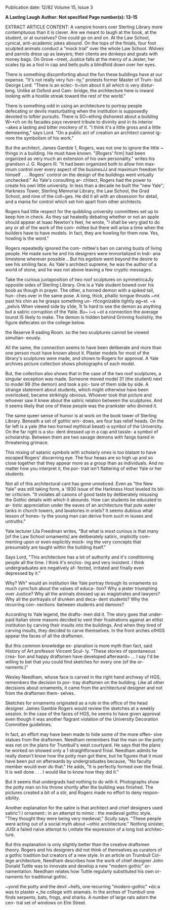 Publication date: 12/82
Volume 15, Issue 3

**A Lasting Laugh**
**Author: Not specified**
**Page number(s): 13-15**

EXTRACT ARTICLE CONTENT:
A vampire hovers over Sterling Library 
more contemptuous than it is clever. 
Are we meant to laugh at the book, at 
the student, or at ourselves? 
One could go on and on. At the Law 
School, cynical, anti-academic jokes 
abound. On the tops of the finials, four 
foot sculpted animals conduct a "mock 
trial" over the whole Law School. 
Wolves and parrots dress up as 
lawyers; their clients are donkeys and 
goats with money bags. On Grove 
~treet, Justice falls at the mercy of a 
Jester; her scales tip as a fool in cap and 
bells pulls a blindfold down over her 
eyes. 

There is something discpmforting 
about the fun these buildings have at 
our expense. "It's not really very fun-
ny," protests former Master of Trum-
bull George Lord. "There is an eclec-
ti~ism about it all which is very distur-
bmg. Unlike at Oxford and Cam-
bridge, the architecture here is inward 
looking with a hostile streak toward the 
rest of the world." 

There is something odd in using an 
architecture to portray 
people 
defecating or devils masturbating 
when the institution is supposedly 
devoted to loftier pursuits. There is 
SO~ething dishonest about a building 
W~•ch on its facades pays reverent 
tribute to divinity and in its interior 
~akes a lasting and bitter mockery of 
It. "I think it's a little gross and a little 
demeaning," says Lord. "On a public 
act of creation an architect cannot ig-
nore the symbolism of his work." 

But the architect, James Gamble 
1, Rogers, was not one to ignore the little 
~ things in a building. He must have 
known. "[Rogers' firm] had been 
organized as very much an extension 
of his own personality." writes his 
grandson J. G. Rogers III. "It had 
been organized both to allow him max-
imum control over every aspect of the 
businesJJ and maximum freedom for 
himself . . . Rogers' control on the 
design of the buildings went virtually 
unchecked." As Yale's consulting ar-
chitect, Rogers had the power to create 
his own little university. In less than a 
decade he built the "new Yale"; 
Harkness Tower, Sterling Memorial 
Library, the Law School, the Grad 
School, and nine of the coll~ges. He 
did it all with an obsession for detail, 
and a mania for control which set him 
apart from other architects. 

Rogers had little respect for the 
quibbling university committees set up 
to keep him in check. As they sat 
heatedly debating whether or not an 
apple should appear at Isaac Newton's 
feet, he wrote, "I shall be very glad to 
do any or all of the work of the com-
mittee but there will arise a time when 
the builders have to have models. In 
fact, they are howling for them now. 
Yes, howling is the word." 

Rogers repeatedly ignored the com-
mittee's ban on carving busts of living 
people. He made sure he and his 
designers were immortalized in Indi-
ana limestone wherever possible .. But 
his egotism went beyond the desire to 
see his smiling face. As Yale's architect 
supreme, he was the author of a world 
of stone, and he was not above leaving 
a few cryptic messages. 

Take the curious juxtaposition of 
two roof sculptures on symmetricaJly 
opposite sides of Sterling Library. One 
is a Yale student bowed over his boob 
as though in prayer. The other, a 
horned demon with a spiked tail, hun-
ches over in the same pose. A long, 
thick, phallic tongue thrusts ~mt past 
his chin as he grasps somethmg un-
rt!cognizable tightly ag~st. ~s _pelvis 
When viewed side by s1de, 1t 1s hard to 
see the demon as anything but a satiric 
corruption of the Yalie. Bu~ i~s ~ot a 
connection the average tounst IS likely 
to make. The demon is hidden behind 
Grinning foolishly, the figure 
defecates on the college 
below. 

the Reserve R eading Room. so the two 
sculptures cannot be viewed simultan-
eously. 

All the same, the connection seems 
to have been deliberate and more than 
one person must have known about it. 
Plaster models for most of the library's 
sculptures were made, and shown to 
Rogers for approval. A Yale archives 
picture collection shows photographs 
of each model. 

But, the collection also shows that in 
the case of the two roof sculptures, a 
singular exception was made. Someone 
moved model 31 (the student) next to 
model 98 (the demon) and took a pic-
ture of them side by side. A strange 
statement about students, which might 
otherwise have been overlooked, 
became strikingly obvious. Whoever 
took that picture and whoever saw it 
knew about the satiric relation between 
the sculptures. And it seems likely that 
one of these people was the prankster 
who divined it. 

The same queer sense of humor is at 
work on the book tower of Sterling 
Library. Beneath a set of gothic win-
dows, are four bas relief heads. On the 
far left is a yale (the two horned 
mythical beast)-a symbol of the 
University. On the far right is a stu-
dent dressed up in a cap and tassle- a 
symbol of scholarship. Between them 
are two savage demons with fangs 
bared in threatening grimace. 

This mixing of satanic symbols with 
scholarly ones is too blatant to have 
escaped Rogers' discerning eye. The 
four heaas are so high up and so close 
together that they appear more as a 
group than as individuals. And no 
matter how you interpret it, the por-
trait isn't flattering of either Yale or her 
students. 

Not all of this architectural cant has 
gone unnoticed. Even as "the New 
Yale" was still taking form, a 'i930 
issue of the Harkness Hoot leveled its bit-
ter criticism. "It violates all canons of 
good taste by deliberately misusing the 
Gothic details with which it abounds. 
How can students be educated to ar-
tistic appreciation under the eaves of 
an architecture that puts water tanks in 
church towers, and lavatories in oriels? 
It seems dubious what lesson of hones-
ty the young man can derive from such 
m isuses and untruths." 

Yale lecturer Lila Freedman writes, 
"But what is most curious is that many 
[of the Law School ornaments] are 
deliberately satiric, implicitly com-
menting upon or even explicitly mock-
ing the very concepts that presumably 
are taught within the building itself." 

Says Lord, "This architecture has a 
lot of authority and it's conditioning 
people all the time. I think it's enclos-
ing and very insistent. 
I 
think 
undergraduates 
are 
negatively 
af-
fected, 
irritated and finally 
even 
depressed by it." 

Why? 
Wh" would an institution like Yale 
portray through its ornaments so much 
cymc1sm about the values of educa-
tion? Why a jester triumphing over 
Justice? Why all the animals dressed 
up as magistrates and lawyers? Why all 
the portrayals of drunken and deca-
dent students? Why the recurring con-
nections ·between students and 
demons? 

According to Yale legend, the drafts-
men did it. The story goes that under-
paid Italian stone masons decided to 
vent their frustrations against an elitist 
institution by carving their insults into 
the buildings. And when they tired of 
carving insults, they decided to carve 
themselves. In the front arches ofHGS 
appear the faces of all the draftsmen. 

But this common knowledge ex-
planation is more myth than fact, said 
History of Art professor Vincent Scul-
ly. "These stories of spontaneous crea-
tion 
and happy draftsmen 
have 
developed afterward~ ... I say I'd be 
willing to bet that you could find 
sketches for every one (of the or-
naments.)" 

Wesley Needham, whose face is 
carved in the right hand archway of 
HGS, remembers the decision to por-
tray draftsmen on the building. Like 
all other decisions about ornaments, it 
came from the architectural designer 
and not from the draftsmen them-
selves. 

Sketches for ornaments 
originated as a rule in the office of the 
head designer. James Gamble Rogers 
would review the sketches at a weekly 
session. In the case of the faces of 
HGS, he seems to have given approval 
even though it was another flagrant 
violation of the University Decoration 
Committee guidelines. 

In fact, an effort may have been 
made to hide some of the more offen-
sive 
statues from 
the draftsmen. 
Needham remembers that the man on 
the potty was not on the plans for 
Trumbull's west courtyard. He says 
that the plans he worked on showed 
only a 1 straightforward finial. Needham 
admits he really doesn't know how the 
potty man got there, but he figures that 
it must have been put on afterwards by 
undergraduates because, "No faculty 
member would ever do that." He adds, 
"It is perfectly formed over the finial. It 
is well done . . . I would like to know 
how they did it." 

But it seems that undergrads had 
nothing to do with it. Photographs 
show the potty man on his throne 
shortly after the building was finished. 
The pictures created a bit of a stir, and 
Rogers made no effort to deny respon-
sibility. 

Another explanation for the satire is 
that architect and chief designers used 
satiric'!.l ornament:: in an attempt to 
mimic : the medieval gothic style. 
"They thought they were being very 
medieval," Scully says. "These people 
were acting out of a social myth about 
~othic architecture." Nothing sinister, 
JUSt a failed naive attempt to 
i,mitate 
the expression of a long lost architec-
ture. 

But this explanation is only slightly 
better than the creative draftsmen 
theory. Rogers and his designers did 
not think of themselves as curators of a 
gothic tradition but creators of a new 
style. In an article on Trumbull Col-
lege architecture, Needham describes 
how the work of chief designer John 
Donald Tuttle was to innovate and 
develop a new "modern gothic" or-
namentation. Needham relates how 
Tuttle regularly substituted his own or-
naments for traditional gothic. 

~yond the potty and the devil 
~hefs, one recurring "modern-gothic" 
•dc:a was to plaster •_he college with 
anamals. In the arches of Trumbull one 
finds serpents, bats, frogs, and sharks. 
A number of large rats adorn the cen-
tral set of windows on Elm Street.